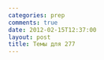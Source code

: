 ```yaml
---
categories: prep
comments: true
date: 2012-02-15T12:37:00
layout: post
title: Темы для 277
---
```


